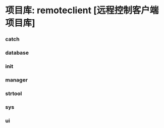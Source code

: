 # 项目库: remoteclient [远程控制客户端项目库]

### catch

### database

### init

### manager

### strtool

### sys

### ui
